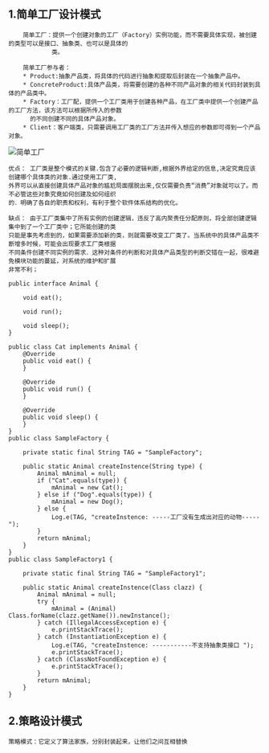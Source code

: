 ## 1.简单工厂设计模式

		简单工厂：提供一个创建对象的工厂（Factory）实例功能，而不需要具体实现，被创建的类型可以是接口、抽象类、也可以是具体的
				类。

		简单工厂参与者：
		* Product:抽象产品类，将具体的代码进行抽象和提取后封装在一个抽象产品中。
		* ConcreteProduct:具体产品类，将需要创建的各种不同产品对象的相关代码封装到具体的产品类中。
		* Factory：工厂配，提供一个工厂类用于创建各种产品，在工厂类中提供一个创建产品的工厂方法，该方法可以根据所传入的参数
		  的不同创建不同的具体产品对象。
		* Client：客户端类，只需要调用工厂类的工厂方法并传入想应的参数即可得到一个产品对象。
	
![简单工厂](https://i.imgur.com/66Fu5Yu.png)

	优点： 工厂类是整个模式的关键.包含了必要的逻辑判断,根据外界给定的信息,决定究竟应该创建哪个具体类的对象.通过使用工厂类,
	外界可以从直接创建具体产品对象的尴尬局面摆脱出来,仅仅需要负责“消费”对象就可以了。而不必管这些对象究竟如何创建及如何组织
	的．明确了各自的职责和权利，有利于整个软件体系结构的优化。

	缺点： 由于工厂类集中了所有实例的创建逻辑，违反了高内聚责任分配原则，将全部创建逻辑集中到了一个工厂类中；它所能创建的类
	只能是事先考虑到的，如果需要添加新的类，则就需要改变工厂类了。当系统中的具体产品类不断增多时候，可能会出现要求工厂类根据
	不同条件创建不同实例的需求．这种对条件的判断和对具体产品类型的判断交错在一起，很难避免模块功能的蔓延，对系统的维护和扩展
	非常不利；
```
public interface Animal {

    void eat();

    void run();

    void sleep();
}

public class Cat implements Animal {
    @Override
    public void eat() {
    }

    @Override
    public void run() {
    }

    @Override
    public void sleep() {
    }
}
public class SampleFactory {

    private static final String TAG = "SampleFactory";

    public static Animal createInstence(String type) {
        Animal mAnimal = null;
        if ("Cat".equals(type)) {
            mAnimal = new Cat();
        } else if ("Dog".equals(type)) {
            mAnimal = new Dog();
        } else {
            Log.e(TAG, "createInstence: -----工厂没有生成出对应的动物-----");
        }
        return mAnimal;
    }
}
public class SampleFactory1 {

    private static final String TAG = "SampleFactory1";

    public static Animal createInstence(Class clazz) {
        Animal mAnimal = null;
        try {
            mAnimal = (Animal) Class.forName(clazz.getName()).newInstance();
        } catch (IllegalAccessException e) {
            e.printStackTrace();
        } catch (InstantiationException e) {
            Log.e(TAG, "createInstence: -----------不支持抽象类接口 ");
            e.printStackTrace();
        } catch (ClassNotFoundException e) {
            e.printStackTrace();
        }
        return mAnimal;
    }
}

```

## 2.策略设计模式
	策略模式：它定义了算法家族，分别封装起来，让他们之间互相替换
